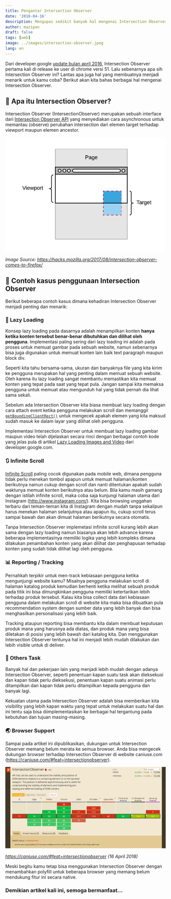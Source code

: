 ```yaml
---
title: Pengantar Intersection Observer
date: '2018-04-16'
description: Mengupas sedikit banyak hal mengenai Intersection Observer dengan berbagai contoh kasus di lapangan.
author: mazipan
draft: false
tags: [web]
image: ../images/intersection-observer.jpeg
lang: en
---
```



Dari developer.google [update bulan april 2016](https://developers.google.com/web/updates/2016/04/intersectionobserver), Intersection Observer pertama kali di release ke user di chrome versi 51. Lalu sebenarnya apa sih Intersection Observer ini? Lantas apa juga hal yang membuatnya menjadi menarik untuk kamu coba? Berikut akan kita bahas berbagai hal mengenai Intersection Observer.

## 📒 Apa itu Intersection Observer?

Intersection Observer (IntersectionObserver) merupakan sebuah interface dari [Intersection Observer API](https://developer.mozilla.org/en-US/docs/Web/API/Intersection_Observer_API) yang menyediakan cara asynchronous untuk memantau (observe) perubahan intersection dari elemen target terhadap viewport maupun elemen ancestor.

![Intersection Observer](../images/window.png)

*Image Source: https://hacks.mozilla.org/2017/08/intersection-observer-comes-to-firefox/*

## 🍭 Contoh kasus penggunaan Intersection Observer

Berikut beberapa contoh kasus dimana kehadiran Intersection Observer menjadi penting dan menarik:

### 🌄 Lazy Loading

Konsep lazy loading pada dasarnya adalah menampilkan konten **hanya ketika konten tersebut benar-benar dibutuhkan dan dilihat oleh pengguna**. Implementasi paling sering dari lazy loading ini adalah pada proses untuk memuat gambar pada sebuah website, namun sebenarnya bisa juga digunakan untuk memuat konten lain baik text paragraph maupun block div.

Seperti kita tahu bersama-sama, ukuran dan banyaknya file yang kita kirim ke pengguna merupakan hal yang penting dalam memuat sebuah website. Oleh karena itu lazy loading sangat membantu memastikan kita memuat konten yang tepat pada saat yang tepat pula. Jangan sampai kita memaksa pengguna untuk memuat atau mengunduh hal yang tidak pernah dia lihat sama sekali.

Sebelum ada Intersection Observer kita biasa membuat lazy loading dengan cara attach event ketika pengguna melakukan scroll dan memanggil [`getBoundingClientRect()`](https://developer.mozilla.org/en-US/docs/Web/API/Element/getBoundingClientRect) untuk mengecek apakah elemen yang kita maksud sudah masuk ke dalam layar yang dilihat oleh pengguna.

Implementasi Intersection Observer untuk membuat lazy loading gambar maupun video telah dijelaskan secara rinci dengan berbagai contoh kode yang jelas pula di artikel [Lazy Loading Images and Video](https://developers.google.com/web/fundamentals/performance/lazy-loading-guidance/images-and-video/) dari developer.google.com.

### 🔃 Infinite Scroll

[Infinite Scroll](https://www.google.co.id/search?q=infinite+scroll) paling cocok digunakan pada mobile web, dimana pengguna tidak perlu menekan tombol apapun untuk memuat halaman/konten berikutnya namun cukup dengan scroll dan nanti ditentukan apakah sudah waktunya memuat konten berikutnya atau belum. Bila kamu masih gamang dengan istilah infinite scroll, maka coba saja kunjungi halaman utama dari Instagram (http://www.instagram.com/). Kita bisa browsing unggahan terbaru dari teman-teman kita di Instagram dengan mudah tanpa sekalipun harus menekan halaman selanjutnya atau apapun itu, cukup scroll terus sampai bawah dan akan dimuat halaman berikutnya secara otomatis.

Tanpa Intersection Observer implemetasi infinite scroll kurang lebih akan sama dengan lazy loading namun biasanya akan lebih advance karena beberapa implementasinya memiliki logika yang lebih kompleks dimana dilakukan penambahan konten yang akan dilihat dan penghapusan terhadap konten yang sudah tidak dilihat lagi oleh pengguna.

### 📊 Reporting / Tracking

Pernahkah terpikir untuk men-track kebiasaan pengguna ketika mengunjungi website kamu? Misalnya pengguna melakukan scroll di halaman katalog produk kemudian berhenti ketika melihat sebuah produk pada titik ini bisa dimungkinkan pengguna memiliki ketertarikan lebih terhadap produk tersebut. Kalau kita bisa collect data dari kebiasaan pengguna dalam melakukan scroll di website kita maka bisa dibuatkan pula recommendation system dengan sumber data yang lebih banyak dan bisa menghasilkan personalisasi yang lebih baik.

Tracking ataupun reporting bisa membantu kita dalam membuat keputusan produk mana yang harusnya ada diatas, dan produk mana yang bisa diletakan di posisi yang lebih bawah dari katalog kita. Dan menggunakan Intersection Observer tentunya hal ini menjadi lebih mudah dilakukan dan lebih visible untuk di deliver.

### 🔦 Others Task

Banyak hal dan pekerjaan lain yang menjadi lebih mudah dengan adanya Intersection Observer, seperti penentuan kapan suatu task akan dieksekusi dan kapan tidak perlu dieksekusi, penentuan kapan suatu animasi perlu ditampilkan dan kapan tidak perlu ditampilkan kepada pengguna dan banyak lagi.

Kekuatan utama pada Intersection Observer adalah bisa memberikan kita visibility yang lebih kapan waktu yang tepat untuk melakukan suatu hal dan ini tentu saja bisa diimplementasikan ke berbagai hal tergantung pada kebutuhan dan tujuan masing-masing.

### 🌏 Browser Support

Sampai pada artikel ini dipublikasikan, dukungan untuk Intersection Observer memang belum merata ke semua browser. Anda bisa mengecek dukungan browser terhadap Intersection Observer di website caniuse.com (https://caniuse.com/#feat=intersectionobserver).

![Can I Use](../images/can-i-use.png)

*https://caniuse.com/#feat=intersectionobserver (16 April 2018)*

Meski begitu kamu tetap bisa menggunakan Intersection Observer dengan menambahkan polyfill untuk beberapa browser yang memang belum mendukung fitur ini secara native.


### Demikian artikel kali ini, semoga bermanfaat...